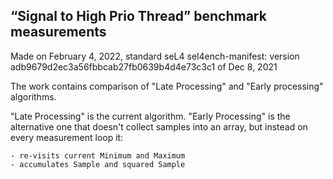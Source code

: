 
## “Signal to High Prio Thread” benchmark measurements


Made on February 4, 2022, standard seL4
sel4ench-manifest: version adb9679d2ec3a56fbbcab27fb0639b4d4e73c3c1 of Dec 8, 2021


The work contains comparison of "Late Processing" and "Early processing" algorithms.


"Late Processing" is the current algorithm. "Early Processing" is the alternative one that doesn't collect samples
into an array, but instead on every measurement loop it:

    - re-visits current Minimum and Maximum
    - accumulates Sample and squared Sample


